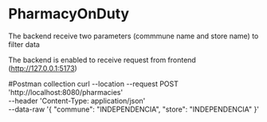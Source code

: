 # PharmacyOnDuty

The backend receive two parameters (commmune name and store name) to filter data

The backend is enabled to receive request from frontend (http://127.0.0.1:5173)

#Postman collection
curl --location --request POST 'http://localhost:8080/pharmacies' \
--header 'Content-Type: application/json' \
--data-raw '{
    "commune": "INDEPENDENCIA",
    "store": "INDEPENDENCIA"
}'

